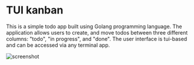 # TUI kanban

This is a simple todo app built using Golang programming language. The application allows users to create, and
move todos between three different columns: "todo", "in progress", and "done". The user interface is tui-based and can
be accessed via any terminal app.

![screenshot](screenshot.png)

